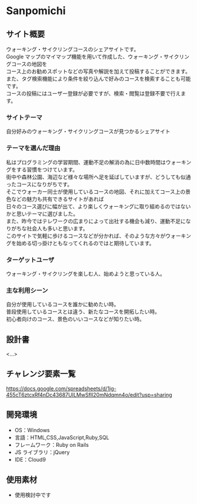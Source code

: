 # Sanpomichi

## サイト概要

ウォーキング・サイクリングコースのシェアサイトです。<br>
Google マップのマイマップ機能を用いて作成した、ウォーキング・サイクリングコースの地図を<br>
コース上のお勧めスポットなどの写真や解説を加えて投稿することができます。<br>
また、タグ検索機能により条件を絞り込んで好みのコースを検索することも可能です。<br>
コースの投稿にはユーザー登録が必要ですが、検索・閲覧は登録不要で行えます。

### サイトテーマ

自分好みのウォーキング・サイクリングコースが見つかるシェアサイト

### テーマを選んだ理由

私はプログラミングの学習期間、運動不足の解消の為に日中数時間はウォーキングをする習慣をつけています。<br>
街中や森林公園、海辺など様々な場所へ足を延ばしていますが、どうしても似通ったコースになりがちです。<br>
そこでウォーカー同士が使用しているコースの地図、それに加えてコース上の景色などの魅力も共有できるサイトがあれば<br>
日々のコース選びに幅が出て、より楽しくウォーキングに取り組めるのではないかと思いテーマに選びました。<br>
また、昨今ではテレワークの広まりによって出社する機会も減り、運動不足になりがちな社会人も多いと思います。<br>
このサイトで気軽に歩けるコースなどが分かれば、そのような方々がウォーキングを始める切っ掛けともなってくれるのではと期待しています。

### ターゲットユーザ

ウォーキング・サイクリングを楽しむ人、始めようと思っている人。

### 主な利用シーン

自分が使用しているコースを誰かに勧めたい時。<br>
普段使用しているコースとは違う、新たなコースを開拓したい時。<br>
初心者向けのコース、景色のいいコースなどが知りたい時。

## 設計書

<...>

## チャレンジ要素一覧

https://docs.google.com/spreadsheets/d/1ig-455cT6ztcxRf4nDc43687UILMwSfIl20mNdqmn4o/edit?usp=sharing

## 開発環境

- OS：Windows
- 言語：HTML,CSS,JavaScript,Ruby,SQL
- フレームワーク：Ruby on Rails
- JS ライブラリ：jQuery
- IDE：Cloud9

## 使用素材

- 使用検討中です
